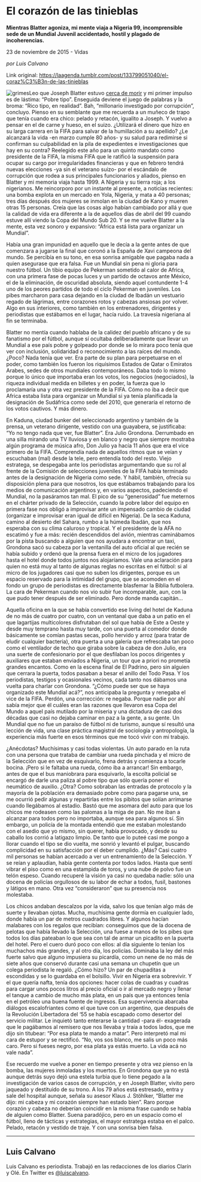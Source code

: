 # El corazón de las tinieblas

**Mientras Blatter agoniza, mi mente viaja a Nigeria 99, incomprensible sede de un Mundial Juvenil accidentado, hostil y plagado de incoherencias.**

23 de noviembre de 2015 - Vidas

_por Luis Calvano_

Link original: https://laagenda.tumblr.com/post/133799051040/el-coraz%C3%B3n-de-las-tinieblas

![grimes](https://64.media.tumblr.com/5d77ae1c742f0fbc3dfea50df7fd8a45/tumblr_inline_pk25frTyfo1t6q87u_500.jpg)Leo que Joseph Blatter estuvo [cerca de morir](http://espndeportes.espn.go.com/futbol/nota/_/id/2534315/joseph-blatter-reconoce-que-estuvo-a-punto-de-morir-en-el-hospital) y mi primer impulso es de lástima: “Pobre tipo”. Enseguida deviene el juego de palabras y la broma: “Rico tipo, en realidad”. Bah, “millonario investigado por corrupción”, concluyo. Pienso en su semblante que me recuerda a un muñeco de trapo que tenía cuando era chico: pelado y retacón, igualito a Joseph. Y vuelvo a pensar en el de carne y hueso, en el suizo. ¿Utilizará el dinero que hizo en su larga carrera en la FIFA para salvar de la humillación a su apellido? ¿Le alcanzará la vida -en marzo cumple 80 años- y su salud para redimirse si confirman su culpabilidad en la pila de expedientes e investigaciones que hay en su contra? Reelegido este año para un quinto mandato como presidente de la FIFA, la misma FIFA que le ratificó la suspensión para ocupar su cargo por irregularidades financieras y que en febrero tendrá nuevas elecciones -ya sin el veterano suizo- por el escándalo de corrupción que rodea a sus principales funcionarios y aliados, pienso en Blatter y mi memoria viaja hasta 1999. A Nigeria y su tierra roja; a los nigerianos. Me reincorporo por un instante al presente, a noticias recientes: una bomba explota en un mercado en Yola, Nigeria, y mata a 40 personas; tres días después dos mujeres se inmolan en la ciudad de Kano y mueren otras 15 personas. Creía que las cosas algo habían cambiado por allá y que la calidad de vida era diferente a la de aquellos días de abril del 99 cuando estuve allí viendo la Copa del Mundo Sub 20. Y se me vuelve Blatter a la mente, esta vez sonoro y expansivo: “África está lista para organizar un Mundial”.

Había una gran impunidad en aquello que le decía a la gente antes de que comenzara a jugarse la final que coronó a la España de Xavi campeona del mundo. Se percibía en su tono, en esa sonrisa amigable que pagaba nada a quien asegurase que era falsa. Fue un Mundial sin pena ni gloria para nuestro fútbol. Un tibio equipo de Pekerman sometido al calor de Africa, con una primera fase de pocas luces y un partido de octavos ante México, el de la eliminación, de oscuridad absoluta, siendo aquel contundente 1-4 uno de los peores partidos de todo el ciclo Pekerman en juveniles. Los pibes marcharon para casa dejando en la ciudad de Ibadán un vestuario regado de lágrimas, entre corazones rotos y cabezas ansiosas por volver. Algo en sus interiores, como también en los entrenadores, dirigentes y periodistas que estábamos en el lugar, hacía ruido. La travesía nigeriana al fin se terminaba.

  
  
Blatter no mentía cuando hablaba de la calidez del pueblo africano y de su fanatismo por el fútbol, aunque sí ocultaba deliberadamente que llevar un Mundial a ese país pobre y golpeado por donde se lo mirara poco tenía que ver con inclusión, solidaridad o reconocimiento a las raíces del mundo. ¿Poco? Nada tenía que ver. Era parte de su plan para perpetuarse en el poder, como también los fueron los riquísimos Estados de Qatar o Emiratos Arabes, sedes de otros mundiales contemporáneos. Daba todo lo mismo porque lo único que importaba eran los votos, los negocios (negociados), la riqueza individual medida en billetes y en poder, la fuerza que lo proclamaría una y otra vez presidente de la FIFA. Cómo no iba a decir que Africa estaba lista para organizar un Mundial si ya tenía planificada la designación de Sudáfrica como sede del 2010, que generaría el retorno de los votos cautivos. Y más dinero.

En Kaduna, ciudad bunker del seleccionado argentino y también de la prensa, un veterano dirigente, vestido con una guayabera, se justificaba: “Yo no tengo nada que ver, fue Blatter”. Era Julio Grondona. Derrumbado en una silla mirando una TV lluviosa y en blanco y negro que siempre mostraba algún programa de música afro, Don Julio ya hacía 11 años que era el vice primero de la FIFA. Comprendía nada de aquellos ritmos que se veían y escuchaban (mal) desde la tele, pero entendía todo del resto. Viejo estratega, se despegaba ante los periodistas argumentando que su rol al frente de la Comisión de selecciones juveniles de la FIFA había terminado antes de la designación de Nigeria como sede. Y hábil, también, ofrecía su disposición plena para que nosotros, los que estábamos trabajando para los medios de comunicación argentinos y, en varios aspectos, padeciendo el Mundial, no la pasáramos tan mal. El pico de su “generosidad” fue meternos en el chárter privado de la Selección, cuando la pobre labor del equipo en primera fase nos obligó a improvisar ante un impensado cambio de ciudad (organizar e improvisar eran igual de difícil en Nigeria). De la seca Kaduna, camino al desierto del Sahara, rumbo a la húmeda Ibadán, que nos esperaba con su clima caluroso y tropical. Y el presidente de la AFA no escatimó y fue a más: recién descendidos del avión, mientras caminábamos por la pista buscando a alguien que nos ayudara a encontrar un taxi, Grondona sacó su cabeza por la ventanilla del auto oficial al que recién se había subido y ordenó que la prensa fuera en el micro de los jugadores hasta el hotel donde todos juntos nos alojaríamos. Vale una aclaración para quien no está muy al tanto de algunas reglas no escritas en el fútbol: si al micro de los jugadores casi que no suben los dirigentes, porque es un espacio reservado para la intimidad del grupo, que se acomoden en el fondo un grupo de periodistas es directamente blasfemar la Biblia futbolera. La cara de Pekerman cuando nos vio subir fue incomparable, aun, con la que pudo tener después de ser eliminado. Pero donde manda capitán…

Aquella oficina en la que se había convertido ese living del hotel de Kaduna de no más de cuatro por cuatro, con un ventanal que daba a un patio en el que lagartijas multicolores disfrutaban del sol que había de Este a Oeste y desde muy temprano hasta muy tarde, con una puerta al comedor donde básicamente se comían pastas secas, pollo hervido y arroz (para tratar de eludir cualquier bacteria), otra puerta a una galería que refrescaba tan poco como el ventilador de techo que giraba sobre la cabeza de don Julio, era una suerte de confesionario por el que desfilaban los pocos dirigentes y auxiliares que estaban enviados a Nigeria, un tour que a priori no prometía grandes encantos. Como en la escena final de El Padrino, pero sin alguien que cerrara la puerta, todos pasaban a besar el anillo del Todo Pasa. Y los periodistas, testigos y ocasionales vecinos, cada tanto nos dábamos una vuelta para charlar con Grondona. “¿Cómo puede ser que se haya organizado este Mundial acá?”, nos anticipaba la pregunta y renegaba el vice de la FIFA. Perdón, una corrección: re negaba. Porque nadie por ahí sabía mejor que él cuáles eran las razones que llevaron esa Copa del Mundo a aquel país mutilado por la miseria y una dictadura de casi dos décadas que casi no dejaba caminar en paz a la gente, a su gente. Un Mundial que no fue un paraíso de fútbol ni de turismo, aunque sí resultó una lección de vida, una clase práctica magistral de sociología y antropología, la experiencia más fuerte en esos términos que me tocó vivir con mi trabajo.

¿Anécdotas? Muchísimas y casi todas violentas. Un auto parado en la ruta con una persona que trataba de cambiar una rueda pinchada y el micro de la Selección que en vez de esquivarlo, frena detrás y comienza a tocarle bocina. ¡Pero si le faltaba una rueda, cómo iba a arrancar! Sin embargo, antes de que el bus maniobrara para esquivarlo, la escolta policial se encargó de darle una paliza al pobre tipo que sólo quería poner el neumático de auxilio. ¿Otra? Como sobraban las entradas de protocolo y la mayoría de la población era demasiado pobre como para pagarse una, se me ocurrió pedir algunas y repartirlas entre los pibitos que solían arrimarse cuando llegábamos al estadio. Bastó que me asomara del auto para que los chicos me rodeasen como las palomas a la miga de pan. No me iban a alcanzar para todos pero no importaba, aunque sea para algunos sí. Sin embargo, un policía de la montada entendió que me estaban molestando con el asedio que yo mismo, sin querer, había provocado, y desde su caballo los corrió a latigazo limpio. De tanto que lo puteé casi me pongo a llorar cuando el tipo se dio vuelta, me sonrió y levantó el pulgar, buscando complicidad en su satisfacción por el deber cumplido. ¿Más? Casi cuatro mil personas se habían acercado a ver un entrenamiento de la Selección. Y se reían y aplaudían, había gente contenta por todos lados. Hasta que sentí vibrar el piso como en una estampida de toros, y una nube de polvo fue un telón espeso. Cuando recuperé la visión ya casi no quedaba nadie: sólo una docena de policías orgullosos de su labor de echar a todos, fusil, bastones y látigos en mano. Otra vez “consideraron” que su presencia nos molestaba.

Los chicos andaban descalzos por la vida, salvo los que tenían algo más de suerte y llevaban ojotas. Mucha, muchísima gente dormía en cualquier lado, donde había un par de metros cuadrados libres. Y algunos hacían malabares con los regalos que recibían: conseguimos que de la docena de pelotas que había llevado la Selección, una fuese a manos de los pibes que todos los días pateaban lo que sea con tal de armar un picadito en la puerta del hotel. Pero el cuero duró poco con ellos: al día siguiente lo tenían los muchachos más grandes, y al otro día, los policías. Dominaba la ley del más fuerte salvo que alguno impusiera su picardía, como un nene de no más de siete años que conservó durante casi una semana un chupetín que un colega periodista le regaló. ¿Cómo hizo? Un par de chupaditas a escondidas y se lo guardaba en el bolsillo. Vivir en Nigeria era sobrevivir. Y el que quería nafta, tenía dos opciones: hacer colas de cuadras y cuadras para cargar unos pocos litros al precio oficial o ir al mercado negro y llenar el tanque a cambio de mucho más plata, en un país que ya entonces tenía en el petróleo una buena fuente de ingresos. Esa supervivencia abarcaba diálogos escalofriantes como el que tuve con un argentino, que después de la Revolución Libertadora del ‘55 se había escapado como desertor del servicio militar. Le inquietó tanto enterarse la cantidad -para él- exagerada que le pagábamos al remisero que nos llevaba y traía a todos lados, que me dijo sin titubear: “Por esa plata te mando a matar”. Pero interpretó mal mi cara de estupor y se rectificó. “No, vos sos blanco, me salis un poco más caro. Pero si fueses negro, por esa plata ya estás muerto. La vida acá no vale nada”.

 Ese recuerdo me vuelve a poner en tiempo presente y otra vez pienso en la bomba, las mujeres inmoladas y los muertos. En Grondona que ya no está aunque detrás suyo dejó una estela turbia que lo tiene pegado a la investigación de varios casos de corrupción, y en Joseph Blatter, vivito pero jaqueado y destituido de su trono. A los 79 años está estresado, entra y sale del hospital aunque, señala su asesor Klaus J. Stöhlker, “Blatter me dijo: mi cabeza y mi corazón siempre han estado bien”. Raro porque corazón y cabeza no deberían coincidir en la misma frase cuando se habla de alguien como Blatter. Suena paradójico, pero en un espacio como el fútbol, lleno de tácticas y estrategias, el mayor estratega estaba en el palco. Pelado, retacón y vestido de traje. Y con una sonrisa bien falsa.



---

 Luis Calvano
-------------

 Luis Calvano es periodista. Trabajó en las redacciones de los diarios Clarín y Olé. En Twitter es [@luiscalvano](https://twitter.com/luiscalvano). 

